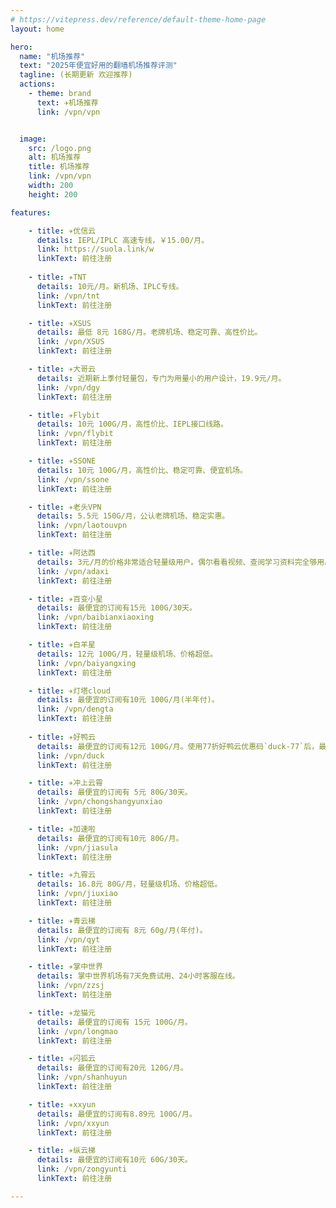 ```yaml
---
# https://vitepress.dev/reference/default-theme-home-page
layout: home

hero:
  name: "机场推荐"
  text: "2025年便宜好用的翻墙机场推荐评测"
  tagline: (长期更新 欢迎推荐)
  actions:
    - theme: brand
      text: ✈️机场推荐
      link: /vpn/vpn


  image:
    src: /logo.png
    alt: 机场推荐
    title: 机场推荐
    link: /vpn/vpn
    width: 200
    height: 200

features:

    - title: ✈️优信云
      details: IEPL/IPLC 高速专线，￥15.00/月。
      link: https://suola.link/w
      linkText: 前往注册
      
    - title: ✈️TNT
      details: 10元/月。新机场、IPLC专线。
      link: /vpn/tnt
      linkText: 前往注册

    - title: ✈️XSUS
      details: 最低 8元 168G/月。老牌机场、稳定可靠、高性价比。
      link: /vpn/XSUS
      linkText: 前往注册

    - title: ✈️大哥云
      details: 近期新上季付轻量包，专门为用量小的用户设计，19.9元/月。
      link: /vpn/dgy
      linkText: 前往注册

    - title: ✈️Flybit
      details: 10元 100G/月，高性价比、IEPL接口线路。
      link: /vpn/flybit
      linkText: 前往注册

    - title: ✈️SSONE
      details: 10元 100G/月，高性价比、稳定可靠、便宜机场。
      link: /vpn/ssone
      linkText: 前往注册

    - title: ✈️老头VPN
      details: 5.5元 150G/月，公认老牌机场、稳定实惠。
      link: /vpn/laotouvpn
      linkText: 前往注册

    - title: ✈️阿达西
      details: 3元/月的价格非常适合轻量级用户。偶尔看看视频、查阅学习资料完全够用。
      link: /vpn/adaxi
      linkText: 前往注册

    - title: ✈️百变小星
      details: 最便宜的订阅有15元 100G/30天。
      link: /vpn/baibianxiaoxing
      linkText: 前往注册

    - title: ✈️白羊星
      details: 12元 100G/月，轻量级机场、价格超低。
      link: /vpn/baiyangxing
      linkText: 前往注册

    - title: ✈️灯塔cloud
      details: 最便宜的订阅有10元 100G/月(半年付)。
      link: /vpn/dengta
      linkText: 前往注册
    
    - title: ✈️好鸭云
      details: 最便宜的订阅有12元 100G/月。使用77折好鸭云优惠码`duck-77`后，最低价格为9.24元
      link: /vpn/duck
      linkText: 前往注册

    - title: ✈️冲上云霄
      details: 最便宜的订阅有 5元 80G/30天。
      link: /vpn/chongshangyunxiao
      linkText: 前往注册

    - title: ✈️加速啦
      details: 最便宜的订阅有10元 80G/月。
      link: /vpn/jiasula
      linkText: 前往注册

    - title: ✈️九霄云
      details: 16.8元 80G/月，轻量级机场、价格超低。
      link: /vpn/jiuxiao
      linkText: 前往注册

    - title: ✈️青云梯
      details: 最便宜的订阅有 8元 60g/月(年付)。
      link: /vpn/qyt
      linkText: 前往注册

    - title: ✈️掌中世界
      details: 掌中世界机场有7天免费试用、24小时客服在线。
      link: /vpn/zzsj
      linkText: 前往注册

    - title: ✈️龙猫元
      details: 最便宜的订阅有 15元 100G/月。
      link: /vpn/longmao
      linkText: 前往注册

    - title: ✈️闪狐云
      details: 最便宜的订阅有20元 120G/月。
      link: /vpn/shanhuyun
      linkText: 前往注册

    - title: ✈️xxyun
      details: 最便宜的订阅有8.89元 100G/月。
      link: /vpn/xxyun
      linkText: 前往注册

    - title: ✈️纵云梯
      details: 最便宜的订阅有10元 60G/30天。
      link: /vpn/zongyunti
      linkText: 前往注册

---
```


<!-- <script setup>
import MFriends from './home/MFriends.vue'
</script>

<ClientOnly>
  <MFriends/>
</ClientOnly> -->
